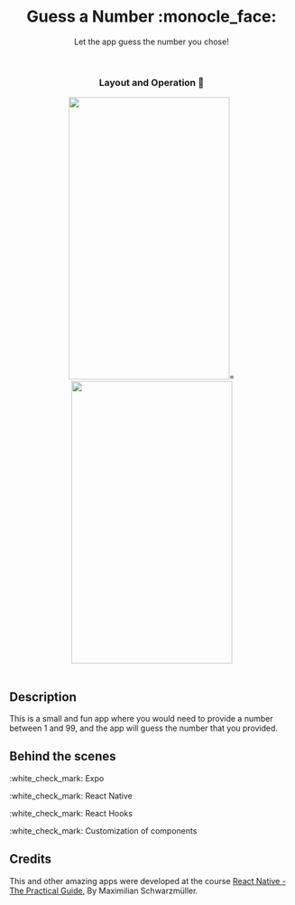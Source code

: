 <h1 align="center">
Guess a Number :monocle_face:
</h1>
 
<p align="center">Let the app guess the number you chose!</p>
<br/>

<div align="center">
  <h3>Layout and Operation 🎨</h3>
  <img src="https://user-images.githubusercontent.com/86886134/147980429-86965475-fff7-4efe-bdc0-3871b1c51b37.gif" width="285" height="500"/>=
  <img src="https://user-images.githubusercontent.com/86886134/147981057-155e146f-b32d-4172-864d-de9aa3d4b884.gif" width="285" height="500"/>
</div>
<br/>

<h2>
 Description
</h2>
This is a small and fun app where you would need to provide a number between 1 and 99, and the app will guess the number that you provided.


<h2>
Behind the scenes
</h2>

<div>
  <p>:white_check_mark: Expo</p>
  <p>:white_check_mark: React Native </p>
  <p>:white_check_mark: React Hooks</p>
  <p>:white_check_mark: Customization of components</p>
</div>

<h2>
Credits
</h2>

This and other amazing apps were developed at the course [React Native - The Practical Guide](https://www.udemy.com/course/react-native-the-practical-guide/), By Maximilian Schwarzmüller.
